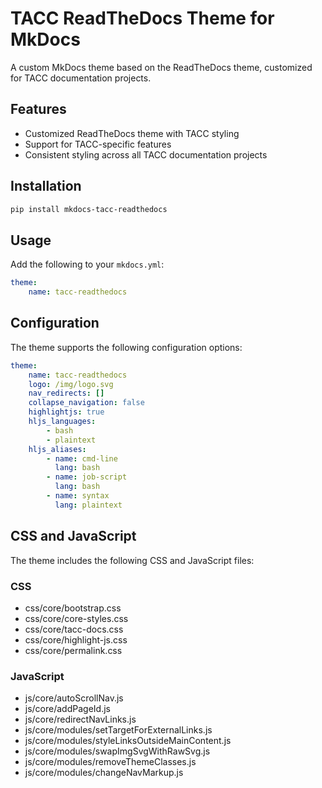 # TACC ReadTheDocs Theme for MkDocs

A custom MkDocs theme based on the ReadTheDocs theme, customized for TACC documentation projects.

## Features

- Customized ReadTheDocs theme with TACC styling
- Support for TACC-specific features
- Consistent styling across all TACC documentation projects

## Installation

```bash
pip install mkdocs-tacc-readthedocs
```

## Usage

Add the following to your `mkdocs.yml`:

```yaml
theme:
    name: tacc-readthedocs
```

## Configuration

The theme supports the following configuration options:

```yaml
theme:
    name: tacc-readthedocs
    logo: /img/logo.svg
    nav_redirects: []
    collapse_navigation: false
    highlightjs: true
    hljs_languages:
        - bash
        - plaintext
    hljs_aliases:
        - name: cmd-line
          lang: bash
        - name: job-script
          lang: bash
        - name: syntax
          lang: plaintext
```

## CSS and JavaScript

The theme includes the following CSS and JavaScript files:

### CSS
- css/core/bootstrap.css
- css/core/core-styles.css
- css/core/tacc-docs.css
- css/core/highlight-js.css
- css/core/permalink.css

### JavaScript
- js/core/autoScrollNav.js
- js/core/addPageId.js
- js/core/redirectNavLinks.js
- js/core/modules/setTargetForExternalLinks.js
- js/core/modules/styleLinksOutsideMainContent.js
- js/core/modules/swapImgSvgWithRawSvg.js
- js/core/modules/removeThemeClasses.js
- js/core/modules/changeNavMarkup.js
